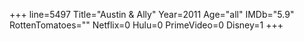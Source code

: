 +++
line=5497
Title="Austin & Ally"
Year=2011
Age="all"
IMDb="5.9"
RottenTomatoes=""
Netflix=0
Hulu=0
PrimeVideo=0
Disney=1
+++

